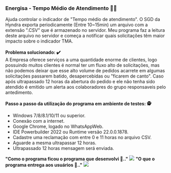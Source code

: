 ### Energisa - Tempo Médio de Atendimento 🤖💬
Ajuda controlar o indicador de "Tempo médio de atendimento". O SGD da Hyndra exporta periodicamente (Entre 10~15min) um arquivo com a extensão ".CSV" que é armazenado no servidor. Meu programa faz a leitura deste arquivo no servidor e começa a notificar quais solicitações têm maior impacto sobre o indicador TMA.
<br><br><strong>Problema solucionado: ✔️</strong><br> A Empresa oferece serviços a uma quantidade enorme de clientes, logo possuindo muitos clientes é normal ter um fluxo alto de solicitações, mas não podemos deixar que esse alto volume de pedidos acarrete em algumas solicitações passarem batido, desapercebidas ou "ficarem de canto". Caso após ultrapassado 12 horas da abertura do pedido e ele não tenha sido atendido é emitido um alerta aos colaboradores do grupo responsaveis pelo antedimento.
<br><br><strong>Passo a passo da utilização do programa em ambiente de testes: 🕵️</strong>
<ul>
<li>Windows 7/8/8.1/10/11 ou superior.</li>
<li>Conexão com a internet.</li>
<li>Google Chrome, logado no WhatsAppWeb.</li>
<li>IDE Powerbuilder 2022 ou Runtime versão 22.0.0.1878.</li>
<li>Cadastre uma reclamação com entre 0 e 11 horas no arquivo CSV.</li>
<li>Aguarde a mesma ultrapassar 12 horas.</li>
<li>Ultrapassado 12 horas mensagem será enviada.</li>
</ul>
<strong>"Como o programa ficou o programa que desenvolvi 👾.."</strong>
<img src="https://github.com/edmarpires9/energisa_tma/blob/main/build/270823(1).png?raw=true">
<strong>"O que o programa entrega aos usuários 👀.."</strong>
<img src="https://github.com/edmarpires9/energisa_tma/blob/main/build/whatsappimage1.jpeg?raw=true">
